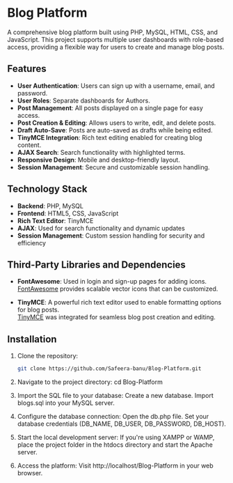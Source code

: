 # Blog Platform

A comprehensive blog platform built using PHP, MySQL, HTML, CSS, and JavaScript. This project supports multiple user dashboards with role-based access, providing a flexible way for users to create and manage blog posts.

## Features

- **User Authentication**: Users can sign up with a username, email, and password.
- **User Roles**: Separate dashboards for Authors.
- **Post Management**: All posts displayed on a single page for easy access.
- **Post Creation & Editing**: Allows users to write, edit, and delete posts.
- **Draft Auto-Save**: Posts are auto-saved as drafts while being edited.
- **TinyMCE Integration**: Rich text editing enabled for creating blog content.
- **AJAX Search**: Search functionality with highlighted terms.
- **Responsive Design**: Mobile and desktop-friendly layout.
- **Session Management**: Secure and customizable session handling.

## Technology Stack

- **Backend**: PHP, MySQL
- **Frontend**: HTML5, CSS, JavaScript
- **Rich Text Editor**: TinyMCE
- **AJAX**: Used for search functionality and dynamic updates
- **Session Management**: Custom session handling for security and efficiency

## Third-Party Libraries and Dependencies

- **FontAwesome**: Used in login and sign-up pages for adding icons.  
  [FontAwesome](https://fontawesome.com/) provides scalable vector icons that can be customized.
  
- **TinyMCE**: A powerful rich text editor used to enable formatting options for blog posts.  
  [TinyMCE](https://www.tiny.cloud/) was integrated for seamless blog post creation and editing.

## Installation

1. Clone the repository:
   ```bash
   git clone https://github.com/Safeera-banu/Blog-Platform.git

2. Navigate to the project directory:
   cd Blog-Platform

3. Import the SQL file to your database:
   Create a new database.
   Import blogs.sql into your MySQL server.

4. Configure the database connection:
   Open the db.php file.
   Set your database credentials (DB_NAME, DB_USER, DB_PASSWORD, DB_HOST).

6. Start the local development server:
   If you're using XAMPP or WAMP, place the project folder in the htdocs directory and start the Apache server.

7. Access the platform:
   Visit http://localhost/Blog-Platform in your web browser.
